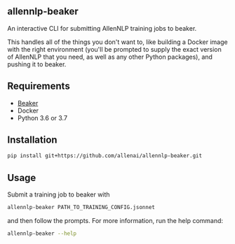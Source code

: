 allennlp-beaker
---------------

An interactive CLI for submitting AllenNLP training jobs to beaker.

This handles all of the things you don't want to, like building a Docker image with the right environment (you'll be prompted to supply the exact version of AllenNLP that you need, as well as any other Python packages), and pushing it to beaker.

## Requirements

- [Beaker](https://github.com/beaker/docs/blob/master/docs/start/install.md#install)
- Docker
- Python 3.6 or 3.7

## Installation

```bash
pip install git+https://github.com/allenai/allennlp-beaker.git
```

## Usage

Submit a training job to beaker with

```bash
allennlp-beaker PATH_TO_TRAINING_CONFIG.jsonnet
```

and then follow the prompts. For more information, run the help command:

```bash
allennlp-beaker --help
```
